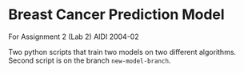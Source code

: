 # Breast Cancer Prediction Model
For Assignment 2 (Lab 2) AIDI 2004-02

Two python scripts that train two models on two different algorithms. Second script is on the branch `new-model-branch`.